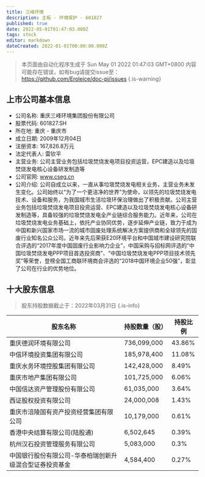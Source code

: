```yaml
---
title: 三峰环境
description: 主板 - 环境保护 - 601827
published: true
date: 2022-05-01T01:47:03.000Z
tags: stock
editor: markdown
dateCreated: 2022-01-01T00:00:00.000Z
---
```


> 本页面由自动化程序生成于 Sun May 01 2022 01:47:03 GMT+0800
> 内容可能存在错误，如有bug请提交issue至：https://github.com/Eroleice/doc-pi/issues
{.is-warning}

## 上市公司基本信息
- 公司名称: 重庆三峰环境集团股份有限公司
- 股票代码: 601827.SH
- 所在地: 重庆 - 重庆市
- 成立日期: 2009年12月04日
- 注册资本: 167,826.8万元
- 法定代表人: 雷钦平
- 主营业务: 公司主营业务包括垃圾焚烧发电项目投资运营，EPC建造以及垃圾焚烧发电核心设备研发制造等
- 公司官网: www.cseg.cn
- 公司介绍: 公司自成立以来，一直从事垃圾焚烧发电相关业务，主营业务未发生变化。公司始终以“为了一个更洁净的世界”为使命，以领先的垃圾焚烧发电技术、设备和服务，为我国城市生活垃圾环保治理做出了积极贡献。公司主营业务包括垃圾焚烧发电项目投资运营、EPC建造以及垃圾焚烧发电核心设备研发制造等，具备较强的垃圾焚烧发电全产业链综合服务能力。近年来，公司在垃圾焚烧发电业务基础上，依托产业协同优势，逐步延伸产业链，致力于成为中国和新兴国家市场一流的城市固废处理系统解决方案提供商和全球领先的固废行业知名公众公司。近年来先后荣获E20环境平台和中国城市建设研究院联合评选的“2017年度中国固废行业影响力企业”，中国采购与招标网评选的“中国垃圾焚烧发电PPP项目首选投资商”、“中国垃圾焚烧发电PPP项目技术领先奖”等荣誉，登榜全国工商联环境商会评选的“2018中国环境企业50强”，彰显了公司在行业的优势地位。


## 十大股东信息
> 股东持股数据截止于：2022年03月31日
{.is-info}

| 股东名称 | 持股数量（股） | 持股比例 |
| --- | --- | --- |
| 重庆德润环境有限公司 | 736,099,000 | 43.86% |
| 中信环境投资集团有限公司 | 185,978,400 | 11.08% |
| 重庆水务环境控股集团有限公司 | 142,428,000 | 8.49% |
| 重庆市地产集团有限公司 | 101,725,000 | 6.06% |
| 中国信达资产管理股份有限公司 | 61,035,000 | 3.64% |
| 西证股权投资有限公司 | 24,000,008 | 1.43% |
| 重庆市涪陵国有资产投资经营集团有限公司 | 10,179,000 | 0.61% |
| 香港中央结算有限公司(陆股通) | 6,502,645 | 0.39% |
| 杭州汉石投资管理服务有限公司 | 5,083,000 | 0.3% |
| 中国银行股份有限公司-华泰柏瑞创新升级混合型证券投资基金 | 4,584,400 | 0.27% |




